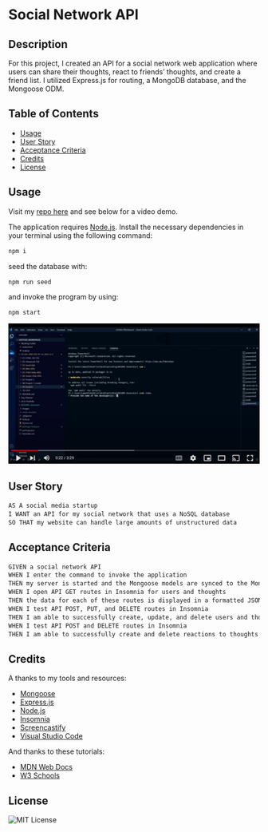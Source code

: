 # Social Network API
## Description
For this project, I created an API for a social network web application where users can share their thoughts, react to friends’ thoughts, and create a friend list. I utilized Express.js for routing, a MongoDB database, and the Mongoose ODM.

## Table of Contents
- [Usage](#usage)
- [User Story](#user-story)
- [Acceptance Criteria](#acceptance-criteria)
- [Credits](#credits)
- [License](#license)

## Usage
Visit my [repo here](https://github.com/Quadrilateral0/Social-Network-API) and see below for a video demo.

The application requires [Node.js](https://nodejs.dev/learn/introduction-to-nodejs). Install the necessary dependencies in your terminal using the following command:
```bash
npm i
```
seed the database with:
```bash
npm run seed
```
and invoke the program by using:

```bash
npm start
```

[![Video demo of completed project](images/API-demo.png)](https://youtu.be/d3MFNtsxTxM)


## User Story

```md
AS A social media startup
I WANT an API for my social network that uses a NoSQL database
SO THAT my website can handle large amounts of unstructured data
```

## Acceptance Criteria

```md
GIVEN a social network API
WHEN I enter the command to invoke the application
THEN my server is started and the Mongoose models are synced to the MongoDB database
WHEN I open API GET routes in Insomnia for users and thoughts
THEN the data for each of these routes is displayed in a formatted JSON
WHEN I test API POST, PUT, and DELETE routes in Insomnia
THEN I am able to successfully create, update, and delete users and thoughts in my database
WHEN I test API POST and DELETE routes in Insomnia
THEN I am able to successfully create and delete reactions to thoughts and add and remove friends to a user’s friend list
```

## Credits
A thanks to my tools and resources:
- [Mongoose](https://www.npmjs.com/package/mongoose)
- [Express.js](https://www.npmjs.com/package/express)
- [Node.js](https://nodejs.dev/learn/introduction-to-nodejs) 
- [Insomnia](https://insomnia.rest/)
- [Screencastify](https://chrome.google.com/webstore/detail/screencastify-screen-vide/mmeijimgabbpbgpdklnllpncmdofkcpn?hl=en)
- [Visual Studio Code](https://code.visualstudio.com/download)

And thanks to these tutorials:
- [MDN Web Docs](https://developer.mozilla.org/)
- [W3 Schools](https://www.w3schools.com/)

## License
![MIT License](https://img.shields.io/badge/license-MIT-green)